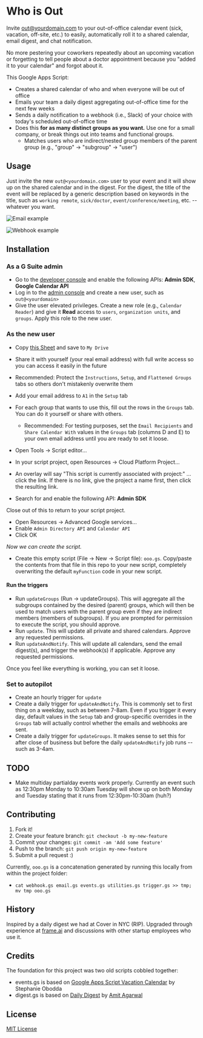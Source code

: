# Who is Out

Invite out@yourdomain.com to your out-of-office calendar event (sick, vacation, off-site, etc.) to easily, automatically roll it to a shared calendar, email digest, and chat notification.

No more pestering your coworkers repeatedly about an upcoming vacation or forgetting to tell people about a doctor appointment because you "added it to your calendar" and forgot about it.

This Google Apps Script:

- Creates a shared calendar of who and when everyone will be out of office
- Emails your team a daily digest aggregating out-of-office time for the next few weeks
- Sends a daily notification to a webhook (i.e., Slack) of your choice with today's scheduled out-of-office time
- Does this **for as many distinct groups as you want.** Use one for a small company, or break things out into teams and functional groups.
    - Matches users who are indirect/nested group members of the parent group (e.g., "group" -> "subgroup" -> "user")

## Usage

Just invite the new `out@<yourdomain.com>` user to your event and it will show up on the shared calendar and in the digest. For the digest, the title of the event will be replaced by a generic description based on keywords in the title, such as `working remote`, `sick/doctor`, `event/conference/meeting`, etc. -- whatever you want.

![Email example](http://dropshare-superstrong.s3.amazonaws.com/0PeLfQHoqf8e8z/Screen-Shot-2017-04-12-at-9.44.30-PM.png)

![Webhook example](http://dropshare-superstrong.s3.amazonaws.com/dv4d7WdWZSm8j8/Screen-Shot-2017-04-12-at-9.45.51-PM.png)

## Installation

### As a G Suite admin
- Go to the [developer console](https://console.developers.google.com) and enable the following APIs: **Admin SDK**, **Google Calendar API**
- Log in to the [admin console](https://admin.google.com) and create a new user, such as `out@<yourdomain>`
- Give the user elevated privileges. Create a new role (e.g., `Calendar Reader`) and give it **Read** access to `users`, `organization units`, and `groups`. Apply this role to the new user.

### As the new user
- Copy [this Sheet](https://docs.google.com/spreadsheets/d/17jFYPIpLOCNBJOKdDi1ej9i7ZkUhdYcvEq_eBqFZ6NU/edit?usp=sharing) and save to `My Drive`
- Share it with yourself (your real email address) with full write access so you can access it easily in the future
- Recommended: Protect the `Instructions`, `Setup`, and `Flattened Groups` tabs so others don't mistakenly overwrite them
- Add your email address to `A1` in the `Setup` tab
- For each group that wants to use this, fill out the rows in the `Groups` tab. You can do it yourself or share with others.
    - Recommended: For testing purposes, set the `Email Recipients` and `Share Calendar With` values in the `Groups` tab (columns D and E) to your own email address until you are ready to set it loose.

- Open Tools -> Script editor...
- In your script project, open Resources -> Cloud Platform Project...
- An overlay will say "This script is currently associated with project:" ... click the link. If there is no link, give the project a name first, then click the resulting link.
- Search for and enable the following API: **Admin SDK**

Close out of this to return to your script project. 

- Open Resources -> Advanced Google services...
- Enable `Admin Directory API` and `Calendar API`
- Click OK

*Now we can create the script.*

- Create this empty script (File -> New -> Script file): `ooo.gs`. Copy/paste the contents from that file in this repo to your new script, completely overwriting the default `myFunction` code in your new script.

#### Run the triggers
- Run `updateGroups` (Run -> updateGroups). This will aggregate all the subgroups contained by the desired (parent) groups, which will then be used to match users with the parent group even if they are indirect members (members of subgroups). If you are prompted for permission to execute the script, you should approve.
- Run `update`. This will update all private and shared calendars. Approve any requested permissions.
- Run `updateAndNotify`. This will update all calendars, send the email digest(s), and trigger the webhook(s) if applicable. Approve any requested permissions.

Once you feel like everything is working, you can set it loose.

### Set to autopilot
- Create an hourly trigger for `update`
- Create a daily trigger for `updateAndNotify`. This is commonly set to first thing on a weekday, such as between 7-8am. Even if you trigger it every day, default values in the `Setup` tab and group-specific overrides in the `Groups` tab will actually control whether the emails and webhooks are sent.
- Create a daily trigger for `updateGroups`. It makes sense to set this for after close of business but before the daily `updateAndNotify` job runs -- such as 3-4am.

## TODO
- Make multiday partialday events work properly. Currently an event such as 12:30pm Monday to 10:30am Tuesday will show up on both Monday and Tuesday stating that it runs from 12:30pm-10:30am (huh?)

## Contributing

1. Fork it!
2. Create your feature branch: `git checkout -b my-new-feature`
3. Commit your changes: `git commit -am 'Add some feature'`
4. Push to the branch: `git push origin my-new-feature`
5. Submit a pull request :)

Currently, `ooo.gs` is a concatenation generated by running this locally from within the project folder:
- `cat webhook.gs email.gs events.gs utilities.gs trigger.gs >> tmp; mv tmp ooo.gs`

## History

Inspired by a daily digest we had at Cover in NYC (RIP). Upgraded through experience at [frame.ai](https://frame.ai) and discussions with other startup employees who use it.

## Credits

The foundation for this project was two old scripts cobbled together:

- events.gs is based on [Google Apps Script Vacation Calendar](https://github.com/sobodda/Google-Apps-Script-Vacation-Calendar) by Stephanie Obodda
- digest.gs is based on [Daily Digest](https://ctrlq.org/code/19961-google-calendar-agenda-email) by [Amit Agarwal](https://github.com/labnol)

## License

[MIT License](https://opensource.org/licenses/MIT)
